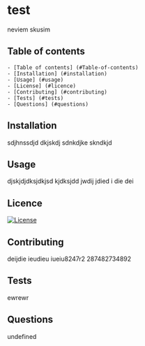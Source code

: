 
  # test
  neviem skusim
  
  ## Table of contents

    - [Table of contents] (#Table-of-contents)
    - [Installation] (#installation)
    - [Usage] (#usage)
    - [License] (#licence)
    - [Contributing] (#contributing)
    - [Tests] (#tests)
    - [Questions] (#questions)


## Installation
sdjhnssdjd dkjskdj sdnkdjke skndkjd

## Usage
djskjdjdksjdkjsd kjdksjdd jwdij jdied i die dei 

## Licence
[![License](https://img.shields.io/badge/License-Apache_2.0-blue.svg)](https://opensource.org/licenses/Apache-2.0)

## Contributing
deijdie ieudieu iueiu8247r2 287482734892

## Tests
ewrewr

## Questions
undefined
